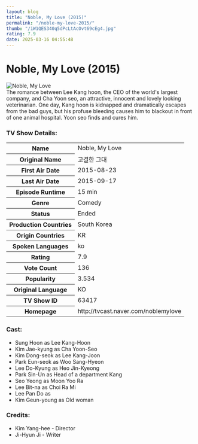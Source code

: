 ```yaml
---
layout: blog
title: "Noble, My Love (2015)"
permalink: "/noble-my-love-2015/"
thumb: "/iW1QES340q5dPcLtAcOvt69cEg4.jpg"
rating: 7.9
date: 2025-03-16 04:55:48
---
```

<h1 class="title">Noble, My Love (2015)</h1><div class="poster"><img src="{{ site.imglink }}/iW1QES340q5dPcLtAcOvt69cEg4.jpg" class="img-fluid my-3" alt="Noble, My Love"/></div><div class="plot">The romance between Lee Kang hoon, the CEO of the world's largest company, and Cha Yoon seo, an attractive, innocent and lovely looking veterinarian. One day, Kang hoon is kidnapped and dramatically escapes from the bad guys, but his profuse bleeding causes him to blackout in front of one animal hospital. Yoon seo finds and cures him.</div><h3>TV Show Details:</h3><table class="table table-bordered details"><tr><th>Name</th><td>Noble, My Love</td></tr><tr><th>Original Name</th><td>고결한 그대</td></tr><tr><th>First Air Date</th><td>2015-08-23</td></tr><tr><th>Last Air Date</th><td>2015-09-17</td></tr><tr><th>Episode Runtime</th><td>15 min</td></tr><tr><th>Genre</th><td>Comedy</td></tr><tr><th>Status</th><td>Ended</td></tr><tr><th>Production Countries</th><td>South Korea</td></tr><tr><th>Origin Countries</th><td>KR</td></tr><tr><th>Spoken Languages</th><td>ko</td></tr><tr><th>Rating</th><td>7.9</td></tr><tr><th>Vote Count</th><td>136</td></tr><tr><th>Popularity</th><td>3.534</td></tr><tr><th>Original Language</th><td>KO</td></tr><tr><th>TV Show ID</th><td>63417</td></tr><tr><th>Homepage</th><td>http://tvcast.naver.com/noblemylove</td></tr></table><h3>Cast:</h3><ul class="list-group cast"><li>Sung Hoon as Lee Kang-Hoon</li><li>Kim Jae-kyung as Cha Yoon-Seo</li><li>Kim Dong-seok as Lee Kang-Joon</li><li>Park Eun-seok as Woo Sang-Hyeon</li><li>Lee Do-Kyung as Heo Jin-Kyeong</li><li>Park Sin-Un as Head of a department Kang</li><li>Seo Yeong as Moon Yoo Ra</li><li>Lee Bit-na as Choi Ra Mi</li><li>Lee Pan Do as </li><li>Kim Geun-young as Old woman</li></ul><h3>Credits:</h3><ul class="list-group crew"><li>Kim Yang-hee - Director</li><li>Ji-Hyun Ji - Writer</li></ul>